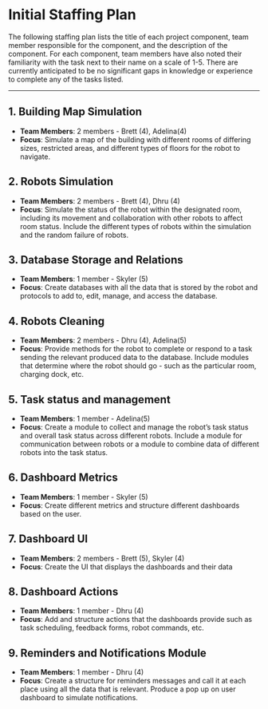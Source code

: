 # Initial Staffing Plan

The following staffing plan lists the title of each project component, team member responsible for the component, and the description of the component. For each component, team members have also noted their familiarity with the task next to their name on a scale of 1-5. There are currently anticipated to be no significant gaps in knowledge or experience to complete any of the tasks listed.

----

## **1. Building Map Simulation**
+ **Team Members**: 2 members - Brett (4), Adelina(4)
+ **Focus**: Simulate a map of the building with different rooms of differing sizes, restricted areas, and different types of floors for the robot to navigate.

## **2. Robots Simulation**
+ **Team Members**: 2 members - Brett (4), Dhru (4)
+ **Focus**: Simulate the status of the robot within the designated room, including its movement and collaboration with other robots to affect room status. Include the different types of robots within the simulation and the random failure of robots.  

## **3. Database Storage and Relations**
+ **Team Members**: 1 member - Skyler (5)
+ **Focus**: Create databases with all the data that is stored by the robot and protocols to add to, edit, manage, and access the database.

## **4. Robots Cleaning**
+ **Team Members**: 2 members - Dhru (4), Adelina(5)
+ **Focus**: Provide methods for the robot to complete or respond to a task sending the relevant produced data to the database. Include modules that determine where the robot should go - such as the particular room, charging dock, etc.

## **5. Task status and management**
+ **Team Members**: 1 member - Adelina(5)
+ **Focus**: Create a module to collect and manage the robot’s task status and overall task status across different robots. Include a module for communication between robots or a module to combine data of different robots into the task status.

## **6. Dashboard Metrics**
+ **Team Members**: 1 member - Skyler (5)
+ **Focus**: Create different metrics and structure different dashboards based on the user.

## **7. Dashboard UI**
+ **Team Members**: 2 members - Brett (5), Skyler (4)
+ **Focus**: Create the UI that displays the dashboards and their data

## **8. Dashboard Actions**
+ **Team Members**: 1 member - Dhru (4)
+ **Focus**: Add and structure actions that the dashboards provide such as task scheduling, feedback forms, robot commands, etc.

## **9. Reminders and Notifications Module**
+ **Team Members**: 1 member - Dhru (4)
+ **Focus**: Create a structure for reminders messages and call it at each place using all the data that is relevant. Produce a pop up on user dashboard to simulate notifications.


